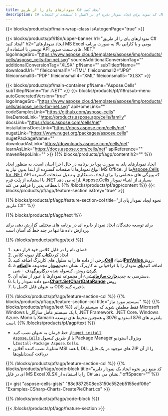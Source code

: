 ```yaml
---
title: نمودارهای پای را از طریق C# ایجاد کنید
description: C# کد نمونه برای ایجاد نمودار دایره ای در اکسل با استفاده از کتابخانه .NET. از این کد برای ایجاد نمودار دایره ای در MS Excel در VB.NET، Asp.NET یا هر برنامه مبتنی بر .NET استفاده کنید.
---
```

{{< blocks/products/pf/main-wrap-class isAutogenPage="true" >}}

{{< blocks/products/pf/i18n/upper-banner h1="نمودارهای پای را از طریق C# ایجاد کنید" h2="ایجاد نمودارهای MS Excel بومی و با کارایی بالا به صورت برنامه نویسی با استفاده از API های سمت سرور .NET." logoImageSrc="https://www.aspose.cloud/templates/aspose/img/products/cells/aspose_cells-for-net.svg" sourceAdditionalConversionTag="" additionalConversionTag="XLSX" pfName="" subTitlepfName="" downloadUrl="" fileiconsmall1="HTML" fileiconsmall2="JPG" fileiconsmall3="PDF" fileiconsmall4="XML" fileiconsmall5="XLSX" >}}

{{< blocks/products/pf/main-container pfName="Aspose.Cells" subTitlepfName="for .NET" >}}
{{< blocks/products/pf/i18n/sub-menu autoGeneratedVersion="true" logoImageSrc="https://www.aspose.cloud/templates/aspose/img/products/cells/aspose_cells-for-net.svg" apiHomeLink="" codeSamplesLink="https://github.com/aspose-cells" liveDemosLink="https://products.aspose.app/cells/family" docsLink="https://docs.aspose.com/cells/net" installationsDocsLink="https://docs.aspose.com/cells/net" nugetLink="https://www.nuget.org/packages/aspose.cells" nugetPackageName="" downloadAsLink="https://downloads.aspose.com/cells/net" learnAsLink="https://docs.aspose.com/cells/net" apiReference="" mavenRepoLink="" >}}
{{% blocks/products/pf/agp/content h2="" %}}

ایجاد نمودارهای پای به صورت پویا در برنامه در حال اجرا آسان است. به منظور ایجاد انواع نمودارها تا صفحات گسترده از ابتدا بدون نیاز به MS Office، ما از[Aspose.Cells for .NET](https://products.aspose.com/cells/net) API که ویژگی های مختلفی را برای ایجاد، دستکاری و تبدیل صفحات گسترده با استفاده از پلت فرم .NET ارائه می دهد. Aspose.Cells بسیاری از اشیاء نمودار انعطاف پذیر را فراهم می کند.
{{% /blocks/products/pf/agp/content %}}
{{< blocks/products/pf/agp/feature-section isGrey="true" >}}

{{% blocks/products/pf/agp/feature-section-col title="نحوه ایجاد نمودار پای از طریق C#" %}}

{{% blocks/products/pf/agp/text %}}

برای توسعه دهندگان ایجاد نمودار دایره ای در برنامه های مختلف گزارش دهی برای پردازش داده ها تنها در چند خط کد آسان است.

{{% /blocks/products/pf/agp/text %}}

1. فضای نام را در فایل کلاس خود قرار دهید
1.  ايجاد كردن[**کتاب کار**](https://reference.aspose.com/cells/net/aspose.cells/workbook) نمونه کلاس
1.  برخی از داده ها را به سلول های کاربرگ اضافه کنید[**Cell**](https://reference.aspose.com/cells/net/aspose.cells/cell) اشیاء[**PutValue**](https://reference.aspose.com/cells/net/aspose.cells/cell/methods/putvalue/index)روش.
1.  a اضافه کنید[**پای**](https://reference.aspose.com/cells/net/aspose.cells.charts/charttype) نمودار را با فراخوانی به کاربرگ نشان دهید[**نمودار**](https://reference.aspose.com/cells/net/aspose.cells.charts/chartcollection) مجموعه ها[**اضافه کردن**](https://reference.aspose.com/cells/net/aspose.cells.charts/chartcollection/methods/add) روش، کپسوله شده در[**کاربرگ**](https://reference.aspose.com/cells/net/aspose.cells/worksheet)هدف - شی.
1.  دسترسی به جدید[**چارت سازمانی**](https://reference.aspose.com/cells/net/aspose.cells.charts/chart)شیء از مجموعه نمودارها با عبور از نمایه آن.
1.  منبع داده نمودار را با[**Chart.SetChartDataRange**](https://https://reference.aspose.com/cells/net/aspose.cells.charts/chart/methods/setchartdatarange) روش.
1. به عنوان فایل اکسل یا ODS ذخیره کنید.

{{% /blocks/products/pf/agp/feature-section-col %}}
{{% blocks/products/pf/agp/feature-section-col title="سیستم مورد نیاز" %}}
{{% blocks/products/pf/agp/text %}}
فقط مطمئن شوید که سیستم دارای Microsoft Windows یا یک سیستم عامل سازگار با .NET Framework، .NET Core، Windows Azure، Mono یا Xamarin پلتفرم های 876 استودیو 3076 و همچنین محیط های توسعه است.
{{% /blocks/products/pf/agp/text %}}
-  از خط فرمان به عنوان نصب کنید<code><a href="https://downloads.aspose.com/cells/net">nuget install Aspose.Cells</a></code> یا از طریق کنسول Package Manager ویژوال استودیو با<code>Install-Package Aspose.Cells</code>.
-  متناوبا، نصب کننده آفلاین MSI یا همه DLL های موجود در یک فایل ZIP را از آن دریافت کنید<a href="https://downloads.aspose.com/cells/net">دانلودها</a>

{{% /blocks/products/pf/agp/feature-section-col %}}
{{% blocks/products/pf/agp/code-block title="کد منبع زیر نحوه ایجاد یک نمودار دایره ای در فایل MS Excel XLSX را با استفاده از C# نشان می دهد." offSpacer="" %}}

{{< gist "aspose-cells-gists" "88c9872508ec3150c552eb5155edf06e" "Examples-CSharp-Charts-CreatePieChart.cs" >}}

{{% /blocks/products/pf/agp/code-block %}}

{{< /blocks/products/pf/agp/feature-section >}}

<!-- aboutfile Starts -->
